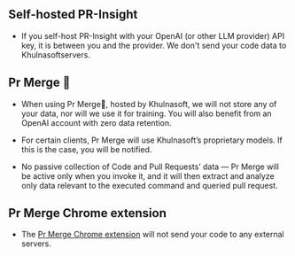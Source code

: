 ## Self-hosted PR-Insight

- If you self-host PR-Insight with your OpenAI (or other LLM provider) API key, it is between you and the provider. We don't send your code data to Khulnasoftservers.

## Pr Merge 💎

- When using Pr Merge💎, hosted by Khulnasoft, we will not store any of your data, nor will we use it for training. You will also benefit from an OpenAI account with zero data retention.

- For certain clients, Pr Merge will use Khulnasoft’s proprietary models. If this is the case, you will be notified.

- No passive collection of Code and Pull Requests’ data — Pr Merge will be active only when you invoke it, and it will then extract and analyze only data relevant to the executed command and queried pull request.


## Pr Merge Chrome extension

- The [Pr Merge Chrome extension](https://chromewebstore.google.com/detail/pr-insight-chrome-extension/ephlnjeghhogofkifjloamocljapahnl) will not send your code to any external servers.
